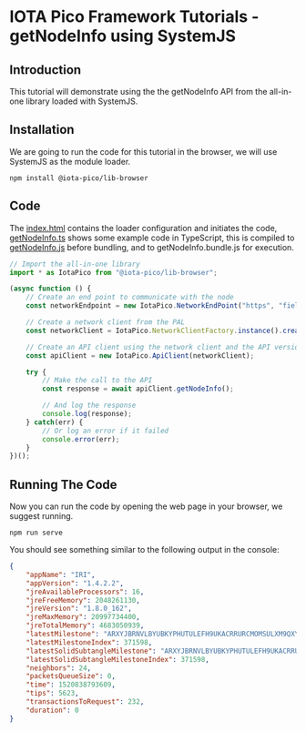 # IOTA Pico Framework Tutorials - getNodeInfo using SystemJS

## Introduction

This tutorial will demonstrate using the the getNodeInfo API from the all-in-one library loaded with SystemJS.

## Installation

We are going to run the code for this tutorial in the browser, we will use SystemJS as the module loader.

```shell
npm install @iota-pico/lib-browser
```

## Code

The [index.html](./index.html) contains the loader configuration and initiates the code, [getNodeInfo.ts](./getNodeInfo.ts) shows some example code in TypeScript, this is compiled to [getNodeInfo.js](./getNodeInfo.js) before bundling, and to getNodeInfo.bundle.js for execution.

```typescript
// Import the all-in-one library
import * as IotaPico from "@iota-pico/lib-browser";

(async function () {
    // Create an end point to communicate with the node
    const networkEndpoint = new IotaPico.NetworkEndPoint("https", "field.carriota.com", 443);

    // Create a network client from the PAL
    const networkClient = IotaPico.NetworkClientFactory.instance().create("default", networkEndpoint);

    // Create an API client using the network client and the API version
    const apiClient = new IotaPico.ApiClient(networkClient);

    try {
        // Make the call to the API
        const response = await apiClient.getNodeInfo();

        // And log the response
        console.log(response);
    } catch(err) {
        // Or log an error if it failed
        console.error(err);
    }
})();
```

## Running The Code

Now you can run the code by opening the web page in your browser, we suggest running.

```shell
npm run serve
```
You should see something similar to the following output in the console:

```json
{
	"appName": "IRI",
	"appVersion": "1.4.2.2",
	"jreAvailableProcessors": 16,
	"jreFreeMemory": 2048261130,
	"jreVersion": "1.8.0_162",
	"jreMaxMemory": 20997734400,
	"jreTotalMemory": 4683050939,
	"latestMilestone": "ARXYJBRNVLBYUBKYPHUTULEFH9UKACRRURCMOMSULXM9QXYNGIHNJCZUFJ9FXT9BSVCPIADYHRSVZ9999",
	"latestMilestoneIndex": 371598,
	"latestSolidSubtangleMilestone": "ARXYJBRNVLBYUBKYPHUTULEFH9UKACRRURCMOMSULXM9QXYNGIHNJCZUFJ9FXT9BSVCPIADYHRSVZ9999",
	"latestSolidSubtangleMilestoneIndex": 371598,
	"neighbors": 24,
	"packetsQueueSize": 0,
	"time": 1520838793609,
	"tips": 5623,
	"transactionsToRequest": 232,
	"duration": 0
}
```

